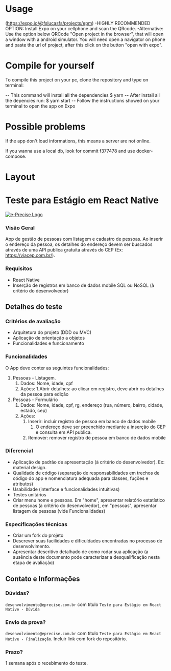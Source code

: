 # Usage
(https://expo.io/@fslucasfs/projects/epm)
-HIGHLY RECOMMENDED OPTION: Install Expo on your cellphone and scan the QRcode.
-Alternative: Use the option below QRCode "Open project in the browser", that will open a window with a android simulator. You will need open a navigator on phone and paste the url of project, after this click on the button "open with expo".

# Compile for yourself
To compile this project on your pc, clone the repository and type on terminal:

-- This command will install all the dependencies
$ yarn
-- After install all the depencies run:
$ yarn start
-- Follow the instructions showed on your terminal to open the app on Expo

# Possible problems
If the app don't load informations, this means a server are not online.

If you wanna use a local db, look for commit f377478 and use docker-compose.


# Layout
[](https://www.figma.com/file/Z5If19g2xDGVp6UE88QP3d/e-Precise?node-id=0%3A1&viewport=311%2C240%2C0.6794678568840027)

# Teste para Estágio em React Native

[![e-Precise Logo](https://www.e-precise.com.br/assets/images/logo_com_sombra.png)](https://www.e-precise.com.br/)

### Visão Geral

App de gestão de pessoas com listagem e cadastro de pessoas. Ao inserir o endereço da pessoa, os detalhes do endereço
devem ser buscados através de uma API publica gratuíta através do CEP (Ex: https://viacep.com.br/).

### Requisitos

- React Native
- Inserção de registros em banco de dados mobile SQL ou NoSQL (à critério do desenvolvedor)

## Detalhes do teste

### Critérios de avaliação

- Arquitetura do projeto (DDD ou MVC)
- Aplicação de orientação a objetos
- Funcionalidades e funcionamento

### Funcionalidades

O App deve conter as seguintes funcionalidades:

1. Pessoas - Listagem.
    1. Dados: Nome, idade, cpf
    2. Ações: 
        1.Abrir detalhes: ao clicar em registro, deve abrir os detalhes da pessoa para edição
2. Pessoas - Formulário
    1. Dados: Nome, idade, cpf, rg, endereço (rua, número, bairro, cidade, estado, cep)
    2. Ações:
        1. Inserir: incluir registro de pessoa em banco de dados mobile
            1. O endereço deve ser preenchido mediante a inserção do CEP e consulta em API publica.
        2. Remover: remover registro de pessoa em banco de dados mobile

### Diferencial

- Aplicação de padrão de apresentação (à critério do desenvolvedor). Ex: material design. 
- Qualidade de código (separação de responsabilidades em trechos de código do app e nomenclatura adequada para classes, 
 fuções e atributos)
- Usabilidade (interface e funcionalidades intuitivas)
- Testes unitários
- Criar menu home e pessoas. Em "home", apresentar relatório estatístico de pessoas (à critério do desenvolvedor), 
em "pessoas", apresentar listagem de pessoas (vide Funcionalidades) 

### Especificações técnicas

- Criar um fork do projeto
- Descrever suas facilidades e dificuldades encontradas no processo de desenvolvimento.
- Apresentar descritivo detalhado de como rodar sua aplicação (a ausência deste documento pode caracterizar a 
desqualificação nesta etapa de avaliação)

## Contato e Informações

### Dúvidas?
`desenvolvimento@eprecise.com.br` com título `Teste para Estágio em React Native - Dúvida`

### Envio da prova?
`desenvolvimento@eprecise.com.br` com título `Teste para Estágio em React Native - Finalização`. 
Incluir link com fork do repositório. 

### Prazo?
1 semana após o recebimento do teste.
